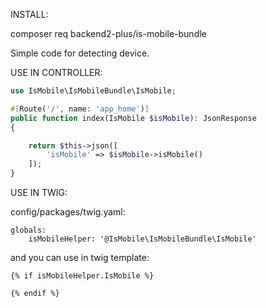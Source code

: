 INSTALL:

composer req backend2-plus/is-mobile-bundle

Simple code for detecting device.

USE IN CONTROLLER:
```php
use IsMobile\IsMobileBundle\IsMobile;

#[Route('/', name: 'app_home')]
public function index(IsMobile $isMobile): JsonResponse
{

    return $this->json([
        'isMobile' => $isMobile->isMobile()
    ]);
}
```
USE IN TWIG:

config/packages/twig.yaml:
```
globals:
    isMobileHelper: '@IsMobile\IsMobileBundle\IsMobile'
```

and you can use in twig template:
```
{% if isMobileHelper.IsMobile %}

{% endif %}
```

